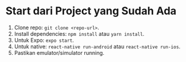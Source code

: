 # Start dari Project yang Sudah Ada
1. Clone repo: `git clone <repo-url>`.
2. Install dependencies: `npm install` atau `yarn install`.
3. Untuk Expo: `expo start`.
4. Untuk native: `react-native run-android` atau `react-native run-ios`.
5. Pastikan emulator/simulator running.